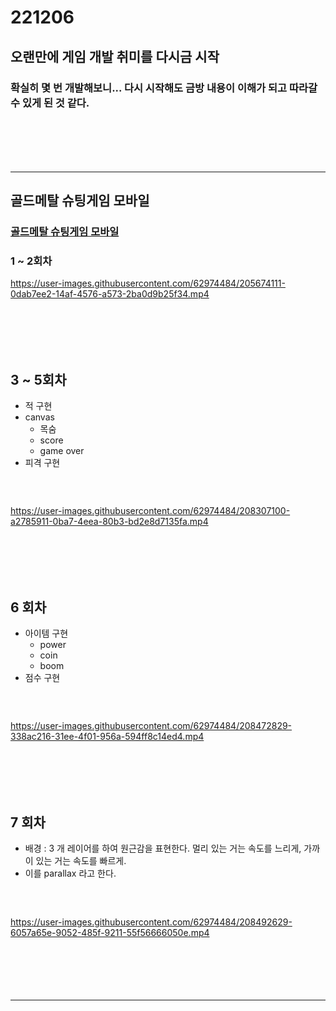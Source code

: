 # 221206
## 오랜만에 게임 개발 취미를 다시금 시작
### 확실히 몇 번 개발해보니... 다시 시작해도 금방 내용이 이해가 되고 따라갈 수 있게 된 것 같다.
### <br/><br/><br/>

-----------------------------------------------------------------------
## 골드메탈 슈팅게임 모바일
### [골드메탈 슈팅게임 모바일](https://www.youtube.com/watch?v=JUG0GnsJHQw&list=PLO-mt5Iu5TeYtWvM9eN-xnwRbyUAMWd3b&index=2)
### 1 ~ 2회차

https://user-images.githubusercontent.com/62974484/205674111-0dab7ee2-14af-4576-a573-2ba0d9b25f34.mp4

### <br/><br/><br/>

## 3 ~ 5회차
- 적 구현
- canvas
  - 목숨
  - score
  - game over
- 피격 구현
### <br/>
https://user-images.githubusercontent.com/62974484/208307100-a2785911-0ba7-4eea-80b3-bd2e8d7135fa.mp4

### <br/><br/><br/>

## 6 회차
- 아이템 구현
  - power
  - coin
  - boom
- 점수 구현
### <br/>
https://user-images.githubusercontent.com/62974484/208472829-338ac216-31ee-4f01-956a-594ff8c14ed4.mp4

### <br/><br/><br/>

## 7 회차
- 배경 : 3 개 레이어를 하여 원근감을 표현한다. 멀리 있는 거는 속도를 느리게, 가까이 있는 거는 속도를 빠르게.
- 이를 parallax 라고 한다.
### <br/>
https://user-images.githubusercontent.com/62974484/208492629-6057a65e-9052-485f-9211-55f56666050e.mp4

### <br/><br/><br/>















-----------------------------------------------------------------------

